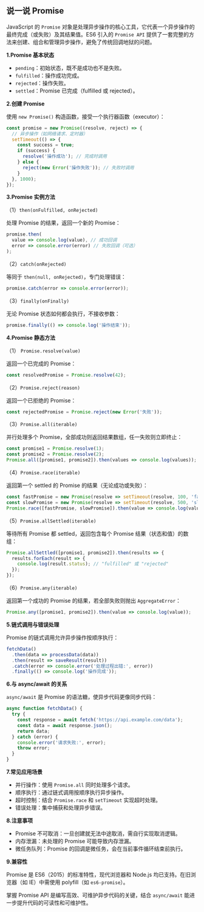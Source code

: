 ## 说一说 Promise

JavaScript 的 `Promise` 对象是处理异步操作的核心工具，它代表一个异步操作的最终完成（或失败）及其结果值。ES6 引入的 `Promise API` 提供了一套完整的方法来创建、组合和管理异步操作，避免了传统回调地狱的问题。

**1.Promise 基本状态**

- `pending`：初始状态，既不是成功也不是失败。
- `fulfilled`：操作成功完成。
- `rejected`：操作失败。
- `settled`：Promise 已完成（fulfilled 或 rejected）。

**2.创建 Promise**

使用 `new Promise()` 构造函数，接受一个执行器函数（executor）：

```javascript
const promise = new Promise((resolve, reject) => {
  // 异步操作（如网络请求、定时器）
  setTimeout(() => {
    const success = true;
    if (success) {
      resolve('操作成功'); // 完成时调用
    } else {
      reject(new Error('操作失败')); // 失败时调用
    }
  }, 1000);
});
```

**3.Promise 实例方法**

（1）`then(onFulfilled, onRejected)`

处理 Promise 的结果，返回一个新的 Promise：

```javascript
promise.then(
  value => console.log(value), // 成功回调
  error => console.error(error) // 失败回调（可选）
);
```

（2）`catch(onRejected)`

等同于 `then(null, onRejected)`，专门处理错误：

```javascript
promise.catch(error => console.error(error));
```

（3）`finally(onFinally)`

无论 Promise 状态如何都会执行，不接收参数：

```javascript
promise.finally(() => console.log('操作结束'));
```

**4.Promise 静态方法**

（1） `Promise.resolve(value)`

返回一个已完成的 Promise：

```javascript
const resolvedPromise = Promise.resolve(42);
```

（2）`Promise.reject(reason)`

返回一个已拒绝的 Promise：

```javascript
const rejectedPromise = Promise.reject(new Error('失败'));
```

（3）`Promise.all(iterable)`

并行处理多个 Promise，全部成功则返回结果数组，任一失败则立即终止：

```javascript
const promise1 = Promise.resolve(1);
const promise2 = Promise.resolve(2);
Promise.all([promise1, promise2]).then(values => console.log(values)); // [1, 2]
```

（4）`Promise.race(iterable)`

返回第一个 settled 的 Promise 的结果（无论成功或失败）：

```javascript
const fastPromise = new Promise(resolve => setTimeout(resolve, 100, 'fast'));
const slowPromise = new Promise(resolve => setTimeout(resolve, 500, 'slow'));
Promise.race([fastPromise, slowPromise]).then(value => console.log(value)); // "fast"
```

（5）`Promise.allSettled(iterable)`

等待所有 Promise 都 settled，返回包含每个 Promise 结果（状态和值）的数组：

```javascript
Promise.allSettled([promise1, promise2]).then(results => {
  results.forEach(result => {
    console.log(result.status); // "fulfilled" 或 "rejected"
  });
});
```

（6）`Promise.any(iterable)`

返回第一个成功的 Promise 的结果，若全部失败则抛出 `AggregateError`：

```javascript
Promise.any([promise1, promise2]).then(value => console.log(value));
```

**5.链式调用与错误处理**

Promise 的链式调用允许异步操作按顺序执行：

```javascript
fetchData()
  .then(data => processData(data))
  .then(result => saveResult(result))
  .catch(error => console.error('处理过程出错:', error))
  .finally(() => console.log('操作完成'));
```

**6.与 async/await 的关系**

`async/await` 是 Promise 的语法糖，使异步代码更像同步代码：

```javascript
async function fetchData() {
  try {
    const response = await fetch('https://api.example.com/data');
    const data = await response.json();
    return data;
  } catch (error) {
    console.error('请求失败:', error);
    throw error;
  }
}
```

**7.常见应用场景**

- 并行操作：使用 `Promise.all` 同时处理多个请求。
- 顺序执行：通过链式调用按顺序执行异步操作。
- 超时控制：结合 `Promise.race` 和 `setTimeout` 实现超时处理。
- 错误处理：集中捕获和处理异步错误。

**8.注意事项**

- Promise 不可取消：一旦创建就无法中途取消，需自行实现取消逻辑。
- 内存泄漏：未处理的 Promise 可能导致内存泄漏。
- 微任务队列：Promise 的回调是微任务，会在当前事件循环结束前执行。

**9.兼容性**

Promise 是 ES6（2015）的标准特性，现代浏览器和 Node.js 均已支持。在旧浏览器（如 IE）中需使用 polyfill（如 `es6-promise`）。

掌握 Promise API 是编写高效、可维护异步代码的关键，结合 `async/await` 能进一步提升代码的可读性和可维护性。